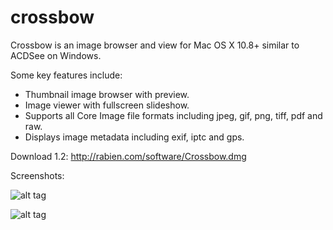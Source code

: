 crossbow
========

Crossbow is an image browser and view for Mac OS X 10.8+ similar to ACDSee on Windows. 
  
Some key features include:
* Thumbnail image browser with preview.
* Image viewer with fullscreen slideshow.
* Supports all Core Image file formats including jpeg, gif, png, tiff, pdf and raw.
* Displays image metadata including exif, iptc and gps.

Download 1.2:
http://rabien.com/software/Crossbow.dmg

Screenshots:

![alt tag](http://www.socalabs.com/screen1.png)

![alt tag](http://www.socalabs.com/screen2.png)

